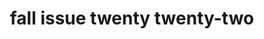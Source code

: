 ---
title: fall issue twenty twenty-two
meta: fall 2022
link: https://issuu.com/rhhspyglass/docs/the_spyglass_fall_2022_issue
img: /images/2022-fall/fall_2022.jpg
alt: fall 2022
color: "#816972"
issue: true
archive: false
---